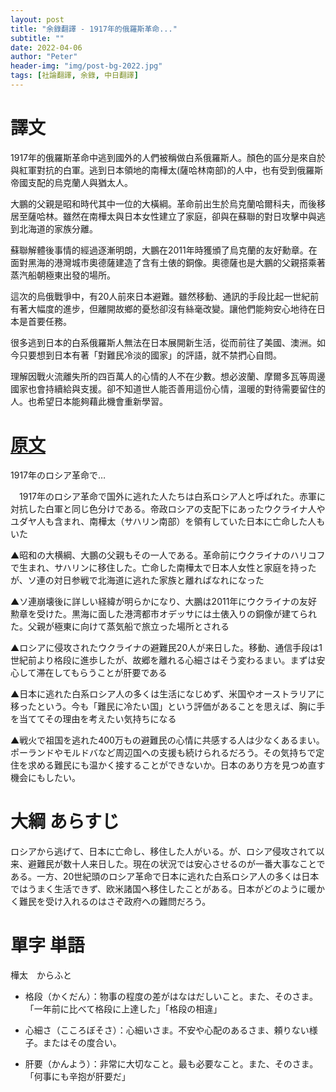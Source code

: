 ```yaml
---
layout: post
title: "余錄翻譯 - 1917年的俄羅斯革命..."
subtitle: ""
date: 2022-04-06
author: "Peter"
header-img: "img/post-bg-2022.jpg"
tags: [社論翻譯, 余錄, 中日翻譯]
---
```


# 譯文

1917年的俄羅斯革命中逃到國外的人們被稱做白系俄羅斯人。顏色的區分是來自於與紅軍對抗的白軍。逃到日本領地的南樺太(薩哈林南部)的人中，也有受到俄羅斯帝國支配的烏克蘭人與猶太人。

大鵬的父親是昭和時代其中一位的大橫綱。革命前出生於烏克蘭哈爾科夫，而後移居至薩哈林。雖然在南樺太與日本女性建立了家庭，卻與在蘇聯的對日攻擊中與逃到北海道的家族分離。

蘇聯解體後事情的經過逐漸明朗，大鵬在2011年時獲頒了烏克蘭的友好勳章。在面對黑海的港灣城市奧德薩建造了含有土俵的銅像。奧德薩也是大鵬的父親搭乘著蒸汽船朝極東出發的場所。

這次的烏俄戰爭中，有20人前來日本避難。雖然移動、通訊的手段比起一世紀前有著大幅度的進步，但離開故鄉的憂愁卻沒有絲毫改變。讓他們能夠安心地待在日本是首要任務。

很多逃到日本的白系俄羅斯人無法在日本展開新生活，從而前往了美國、澳洲。如今只要想到日本有著「對難民冷淡的國家」的評語，就不禁捫心自問。

理解因戰火流離失所的四百萬人的心情的人不在少數。想必波蘭、摩爾多瓦等周邊國家也會持續給與支援。卻不知道世人能否善用這份心情，溫暖的對待需要留住的人。也希望日本能夠藉此機會重新學習。

# [原文](1)
 
 1917年のロシア革命で…

　1917年のロシア革命で国外に逃れた人たちは白系ロシア人と呼ばれた。赤軍に対抗した白軍と同じ色分けである。帝政ロシアの支配下にあったウクライナ人やユダヤ人も含まれ、南樺太（サハリン南部）を領有していた日本に亡命した人もいた

▲昭和の大横綱、大鵬の父親もその一人である。革命前にウクライナのハリコフで生まれ、サハリンに移住した。亡命した南樺太で日本人女性と家庭を持ったが、ソ連の対日参戦で北海道に逃れた家族と離ればなれになった

▲ソ連崩壊後に詳しい経緯が明らかになり、大鵬は2011年にウクライナの友好勲章を受けた。黒海に面した港湾都市オデッサには土俵入りの銅像が建てられた。父親が極東に向けて蒸気船で旅立った場所とされる

▲ロシアに侵攻されたウクライナの避難民20人が来日した。移動、通信手段は1世紀前より格段に進歩したが、故郷を離れる心細さはそう変わるまい。まずは安心して滞在してもらうことが肝要である

▲日本に逃れた白系ロシア人の多くは生活になじめず、米国やオーストラリアに移ったという。今も「難民に冷たい国」という評価があることを思えば、胸に手を当ててその理由を考えたい気持ちになる

▲戦火で祖国を逃れた400万もの避難民の心情に共感する人は少なくあるまい。ポーランドやモルドバなど周辺国への支援も続けられるだろう。その気持ちで定住を求める難民にも温かく接することができないか。日本のあり方を見つめ直す機会にもしたい。

# 大綱 あらすじ

ロシアから逃げて、日本に亡命し、移住した人がいる。が、ロシア侵攻されて以来、避難民が数十人来日した。現在の状況では安心させるのが一番大事なことである。一方、20世紀頭のロシア革命で日本に逃れた白系ロシア人の多くは日本ではうまく生活できず、欧米諸国へ移住したことがある。日本がどのように暖かく難民を受け入れるのはさぞ政府への難問だろう。

# 單字 単語

樺太　からふと

- 格段（かくだん）：物事の程度の差がはなはだしいこと。また、そのさま。「一年前に比べて格段に上達した」「格段の相違」

- 心細さ（こころぼそさ）：心細いさま。不安や心配のあるさま、頼りない様子。またはその度合い。

- 肝要（かんよう）：非常に大切なこと。最も必要なこと。また、そのさま。「何事にも辛抱が肝要だ」

[1]: https://mainichi.jp/articles/20220406/ddm/001/070/125000c
